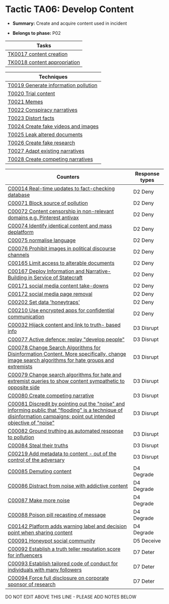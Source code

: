 # Tactic TA06: Develop Content

* **Summary:** Create and acquire content used in incident

* **Belongs to phase:** P02



| Tasks |
| ----- |
| [TK0017 content creation](../tasks/TK0017.md) |
| [TK0018 content appropriation](../tasks/TK0018.md) |



| Techniques |
| ---------- |
| [T0019 Generate information pollution](../techniques/T0019.md) |
| [T0020 Trial content](../techniques/T0020.md) |
| [T0021 Memes](../techniques/T0021.md) |
| [T0022 Conspiracy narratives](../techniques/T0022.md) |
| [T0023 Distort facts](../techniques/T0023.md) |
| [T0024 Create fake videos and images](../techniques/T0024.md) |
| [T0025 Leak altered documents](../techniques/T0025.md) |
| [T0026 Create fake research](../techniques/T0026.md) |
| [T0027 Adapt existing narratives](../techniques/T0027.md) |
| [T0028 Create competing narratives](../techniques/T0028.md) |



| Counters | Response types |
| -------- | -------------- |
| [C00014 Real-time updates to fact-checking database](../counters/C00014.md) | D2 Deny |
| [C00071 Block source of pollution](../counters/C00071.md) | D2 Deny |
| [C00072 Content censorship in non-relevant domains e.g. Pinterest antivax](../counters/C00072.md) | D2 Deny |
| [C00074 Identify identical content and mass deplatform](../counters/C00074.md) | D2 Deny |
| [C00075 normalise language](../counters/C00075.md) | D2 Deny |
| [C00076 Prohibit images in political discourse channels](../counters/C00076.md) | D2 Deny |
| [C00165 Limit access to alterable documents](../counters/C00165.md) | D2 Deny |
| [C00167 Deploy Information and Narrative-Building in Service of Statecraft](../counters/C00167.md) | D2 Deny |
| [C00171 social media content take-downs](../counters/C00171.md) | D2 Deny |
| [C00172 social media page removal](../counters/C00172.md) | D2 Deny |
| [C00202 Set data 'honeytraps'](../counters/C00202.md) | D2 Deny |
| [C00210 Use encrypted apps for confidential communication](../counters/C00210.md) | D2 Deny |
| [C00032 Hijack content and link to truth- based info](../counters/C00032.md) | D3 Disrupt |
| [C00077 Active defence: replay "develop people"](../counters/C00077.md) | D3 Disrupt |
| [C00078 Change Search Algorithms for Disinformation Content. More specifically, change image search algorithms for hate groups and extremists](../counters/C00078.md) | D3 Disrupt |
| [C00079 Change search algorithms for hate and extremist queries to show content sympathetic to opposite side](../counters/C00079.md) | D3 Disrupt |
| [C00080 Create competing narrative](../counters/C00080.md) | D3 Disrupt |
| [C00081 Discredit by pointing out the "noise" and informing public that "flooding" is a technique of disinformation campaigns; point out intended objective of "noise"](../counters/C00081.md) | D3 Disrupt |
| [C00082 Ground truthing as automated response to pollution](../counters/C00082.md) | D3 Disrupt |
| [C00084 Steal their truths](../counters/C00084.md) | D3 Disrupt |
| [C00219 Add metadata to content - out of the control of the adversary](../counters/C00219.md) | D3 Disrupt |
| [C00085 Demuting content](../counters/C00085.md) | D4 Degrade |
| [C00086 Distract from noise with addictive content](../counters/C00086.md) | D4 Degrade |
| [C00087 Make more noise](../counters/C00087.md) | D4 Degrade |
| [C00088 Poison pill recasting of message](../counters/C00088.md) | D4 Degrade |
| [C00142 Platform adds warning label and decision point when sharing content](../counters/C00142.md) | D4 Degrade |
| [C00091 Honeypot social community](../counters/C00091.md) | D5 Deceive |
| [C00092 Establish a truth teller reputation score for influencers](../counters/C00092.md) | D7 Deter |
| [C00093 Establish tailored code of conduct for individuals with many followers](../counters/C00093.md) | D7 Deter |
| [C00094 Force full disclosure on corporate sponsor of research](../counters/C00094.md) | D7 Deter |


DO NOT EDIT ABOVE THIS LINE - PLEASE ADD NOTES BELOW